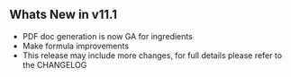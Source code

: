 Whats New in v11.1
--------------------------
- PDF doc generation is now GA for ingredients
- Make formula improvements
- This release may include more changes, for full details please refer to the CHANGELOG
